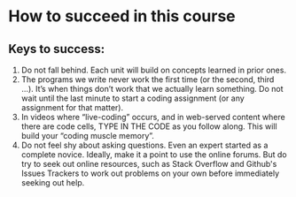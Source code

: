 # How to succeed in this course
## <bold>Keys to success</bold>:
1. Do not fall behind. Each unit will build on concepts learned in prior ones.
2. The programs we write never work the first time (or the second, third …). It’s when things don’t work that we actually learn something. Do not wait until the last minute to start a coding assignment (or any assignment for that matter).
3. In videos where “live-coding” occurs, and in web-served content where there are code cells, TYPE IN THE CODE as you follow along. This will build your “coding muscle memory”.
4. Do not feel shy about asking questions. Even an expert started as a complete novice. Ideally, make it a point to use the online forums. But do try to seek out online resources, such as Stack Overflow and Github's Issues Trackers to work out problems on your own before immediately seeking out help.
